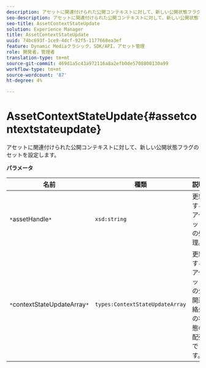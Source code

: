 ```yaml
---
description: アセットに関連付けられた公開コンテキストに対して、新しい公開状態フラグのセットを設定します。
seo-description: アセットに関連付けられた公開コンテキストに対して、新しい公開状態フラグのセットを設定します。
seo-title: AssetContextStateUpdate
solution: Experience Manager
title: AssetContextStateUpdate
uuid: 74bc693f-1ce9-4dcf-92f5-1177668ea3ef
feature: Dynamic Mediaクラシック，SDK/API，アセット管理
role: 開発者，管理者
translation-type: tm+mt
source-git-commit: 469d1a5c43a972116a8a2efb0de5708800130a99
workflow-type: tm+mt
source-wordcount: '87'
ht-degree: 4%

---
```



# AssetContextStateUpdate{#assetcontextstateupdate}

アセットに関連付けられた公開コンテキストに対して、新しい公開状態フラグのセットを設定します。

**パラメータ**

| 名前 | 種類 | 説明 |
|---|---|---|
| `*`assetHandle`*` | `xsd:string` | 更新するアセットの処理。 |
| `*`contextStateUpdateArray`*` | `types:ContextStateUpdateArray` | 更新するアセットの公開連絡先の状態の配列です。 |

